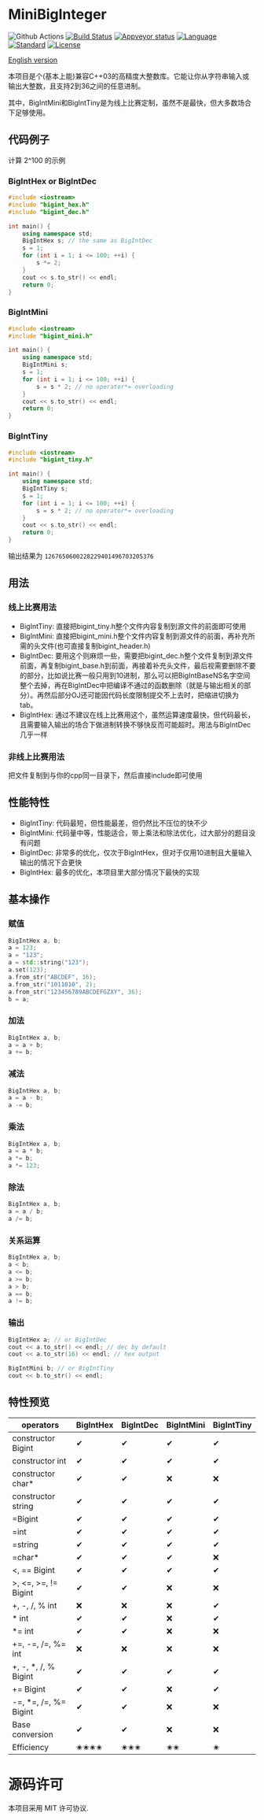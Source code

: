 # MiniBigInteger

![Github Actions] [![Build Status]][Travis CI] [![Appveyor status]][Appveyor] [![Language]](https://isocpp.org/) [![Standard]][Standard Cpp] [![License]][MIT]

[English version](README.md)

本项目是个(基本上能)兼容C++03的高精度大整数库。它能让你从字符串输入或输出大整数，且支持2到36之间的任意进制。

其中，BigIntMini和BigIntTiny是为线上比赛定制，虽然不是最快，但大多数场合下足够使用。

## 代码例子

计算 2^100 的示例

### BigIntHex or BigIntDec

```c++
#include <iostream>
#include "bigint_hex.h"
#include "bigint_dec.h"

int main() {
    using namespace std;
    BigIntHex s; // the same as BigIntDec
    s = 1;
    for (int i = 1; i <= 100; ++i) {
        s *= 2;
    }
    cout << s.to_str() << endl;
    return 0;
}
```

### BigIntMini

```c++
#include <iostream>
#include "bigint_mini.h"

int main() {
    using namespace std;
    BigIntMini s;
    s = 1;
    for (int i = 1; i <= 100; ++i) {
        s = s * 2; // no operator*= overloading
    }
    cout << s.to_str() << endl;
    return 0;
}
```

### BigIntTiny

```c++
#include <iostream>
#include "bigint_tiny.h"

int main() {
    using namespace std;
    BigIntTiny s;
    s = 1;
    for (int i = 1; i <= 100; ++i) {
        s = s * 2; // no operator*= overloading
    }
    cout << s.to_str() << endl;
    return 0;
}
```

输出结果为 `1267650600228229401496703205376`

## 用法

### 线上比赛用法

- BigIntTiny: 直接把bigint_tiny.h整个文件内容复制到源文件的前面即可使用
- BigIntMini: 直接把bigint_mini.h整个文件内容复制到源文件的前面，再补充所需的头文件(也可直接复制bigint_header.h)
- BigIntDec: 要用这个则麻烦一些，需要把bigint_dec.h整个文件复制到源文件前面，再复制bigint_base.h到前面，再接着补充头文件，最后视需要删除不要的部分，比如说比赛一般只用到10进制，那么可以把BigIntBaseNS名字空间整个去掉，再在BigIntDec中把编译不通过的函数删除（就是与输出相关的部分）。再然后部分OJ还可能因代码长度限制提交不上去时，把缩进切换为tab。
- BigIntHex: 通过不建议在线上比赛用这个，虽然运算速度最快，但代码最长，且需要输入输出的场合下做进制转换不够快反而可能超时。用法与BigIntDec几乎一样

### 非线上比赛用法

把文件复制到与你的cpp同一目录下，然后直接include即可使用

## 性能特性

- BigIntTiny: 代码最短，但性能最差，但仍然比不压位的快不少
- BigIntMini: 代码量中等，性能适合，带上乘法和除法优化，过大部分的题目没有问题
- BigIntDec: 非常多的优化，仅次于BigIntHex，但对于仅用10进制且大量输入输出的情况下会更快
- BigIntHex: 最多的优化，本项目里大部分情况下最快的实现

## 基本操作

### 赋值

```c++
BigIntHex a, b;
a = 123;
a = "123";
a = std::string("123");
a.set(123);
a.from_str("ABCDEF", 16);
a.from_str("1011010", 2);
a.from_str("123456789ABCDEFGZXY", 36);
b = a;
```

### 加法

```c++
BigIntHex a, b;
a = a + b;
a += b;
```

### 减法

```c++
BigIntHex a, b;
a = a - b;
a -= b;
```

### 乘法

```c++
BigIntHex a, b;
a = a * b;
a *= b;
a *= 123;
```

### 除法

```c++
BigIntHex a, b;
a = a / b;
a /= b;
```

### 关系运算

```c++
BigIntHex a, b;
a < b;
a <= b;
a >= b;
a > b;
a == b;
a != b;
```

### 输出

```c++
BigIntHex a; // or BigIntDec
cout << a.to_str() << endl; // dec by default
cout << a.to_str(16) << endl; // hex output

BigIntMini b; // or BigIntTiny
cout << b.to_str() << endl;
```

## 特性预览

|operators|BigIntHex|BigIntDec|BigIntMini|BigIntTiny|
|--------|---------|---------|---------|---------|
| constructor Bigint|✔|✔|✔|✔|
| constructor int|✔|✔|✔|✔|
| constructor char*|✔|✔|❌|❌|
| constructor string|✔|✔|✔|✔|
| =Bigint|✔|✔|✔|✔|
| =int   |✔|✔|✔|✔|
| =string|✔|✔|✔|✔|
| =char* |✔|✔|✔|❌|
| \<, == Bigint |✔|✔|✔|✔|
| \>, <=, >=, != Bigint |✔|✔|❌|❌|
| +, -, /, % int |❌|❌|❌|✔|
| * int |✔|✔|❌|✔|
| *= int |✔|✔|❌|❌|
| +=, -=, /=, %= int |❌|❌|❌|❌|
| +, -, *, /, % Bigint|✔|✔|✔|✔|
| += Bigint|✔|✔|❌|✔|
| -=, *=, /=, %= Bigint|✔|✔|❌|❌|
| Base conversion|✔|✔|❌|❌|
| Efficiency|✬✬✬✬|✬✬✬|✬✬|✬|

# 源码许可

本项目采用 MIT 许可协议.

[Github Actions]:   https://github.com/baobaobear/minibiginteger/actions/workflows/c-cpp.yml/badge.svg
[Build Status]:     https://travis-ci.org/Baobaobear/MiniBigInteger.svg?branch=main
[Travis CI]:        https://travis-ci.org/Baobaobear/MiniBigInteger
[Appveyor status]:  https://ci.appveyor.com/api/projects/status/yeu4tqao2ri3bc07?svg=true
[Appveyor]:         https://ci.appveyor.com/project/Baobaobear/minibiginteger
[Language]:         https://img.shields.io/badge/language-C++-blue.svg
[Standard]:         https://img.shields.io/badge/C++-11-orange.svg
[Standard Cpp]:     https://en.wikipedia.org/wiki/C%2B%2B#Standardization
[License]:          https://img.shields.io/badge/license-MIT-blue.svg
[MIT]:              https://opensource.org/licenses/MIT
